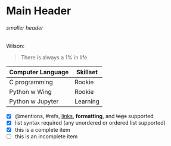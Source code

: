 # **Main Header**

###### *smaller header*


Wilson:
>There is always a 1% in life


Computer Language| Skillset
-----------------| -------------
C programming    | Rookie
Python w Wing    | Rookie
Python w Jupyter | Learning



- [x] @mentions, #refs, [links](), **formatting**, and <del>tags</del> supported
- [x] list syntax required (any unordered or ordered list supported)
- [x] this is a complete item
- [ ] this is an incomplete item
